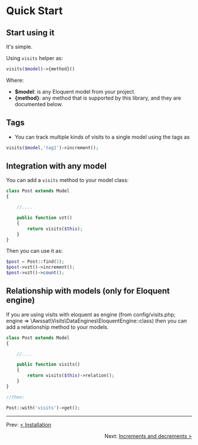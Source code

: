 # Quick Start

## Start using it

It's simple.

Using `visits` helper as:

```php
visits($model)->{method}()
```

Where:

-   **$model**: is any Eloquent model from your project.
-   **{method}**: any method that is supported by this library, and they are documented below.

## Tags

-   You can track multiple kinds of visits to a single model using the tags as

```php
visits($model,'tag1')->increment();
```

## Integration with any model

You can add a `visits` method to your model class:

```php
class Post extends Model
{

    //....

    public function vzt()
    {
        return visits($this);
    }
}
```

Then you can use it as:

```php
$post = Post::find(1);
$post->vzt()->increment();
$post->vzt()->count();
```

## Relationship with models (only for Eloquent engine)

If you are using visits with eloquent as engine (from config/visits.php; engine => \Awssat\Visits\DataEngines\EloquentEngine::class) then you can add a relationship method to your models.

```php
class Post extends Model
{

    //....

    public function visits()
    {
        return visits($this)->relation();
    }
}

//then:

Post::with('visits')->get();
```

---

<p align="left">
  Prev:  <a href="3_installation.md">< Installation</a> 
</p>

<p align="right">
  Next:  <a href="5_increments-and-decrements.md">Increments and decrements ></a> 
</p>
